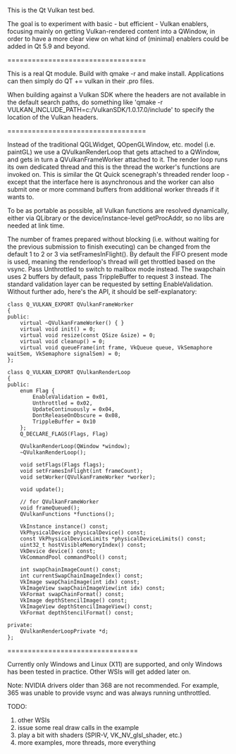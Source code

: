 This is the Qt Vulkan test bed.

The goal is to experiment with basic - but efficient - Vulkan enablers,
focusing mainly on getting Vulkan-rendered content into a QWindow, in order to
have a more clear view on what kind of (minimal) enablers could be added in Qt
5.9 and beyond.

==================================

This is a real Qt module. Build with qmake -r and make install. Applications
can then simply do QT += vulkan in their .pro files.

When building against a Vulkan SDK where the headers are not available in the
default search paths, do something like 'qmake -r VULKAN_INCLUDE_PATH=c:/VulkanSDK/1.0.17.0/include'
to specify the location of the Vulkan headers.

==================================

Instead of the traditional QGLWidget, QOpenGLWindow, etc. model (i.e. paintGL)
we use a QVulkanRenderLoop that gets attached to a QWindow, and gets in turn a
QVulkanFrameWorker attached to it. The render loop runs its own dedicated thread
and this is the thread the worker's functions are invoked on. This is similar
the Qt Quick scenegraph's threaded render loop - except that the interface here
is asynchronous and the worker can also submit one or more command buffers from
additional worker threads if it wants to.

To be as portable as possible, all Vulkan functions are resolved dynamically,
either via QLibrary or the device/instance-level getProcAddr, so no libs are
needed at link time.

The number of frames prepared without blocking (i.e. without waiting for the
previous submission to finish executing) can be changed from the default 1 to 2
or 3 via setFramesInFlight(). By default the FIFO present mode is used, meaning
the renderloop's thread will get throttled based on the vsync. Pass Unthrottled
to switch to mailbox mode instead. The swapchain uses 2 buffers by default,
pass TrippleBuffer to request 3 instead. The standard validation layer can be
requested by setting EnableValidation. Without further ado, here's the API, it
should be self-explanatory:

```
class Q_VULKAN_EXPORT QVulkanFrameWorker
{
public:
    virtual ~QVulkanFrameWorker() { }
    virtual void init() = 0;
    virtual void resize(const QSize &size) = 0;
    virtual void cleanup() = 0;
    virtual void queueFrame(int frame, VkQueue queue, VkSemaphore waitSem, VkSemaphore signalSem) = 0;
};

class Q_VULKAN_EXPORT QVulkanRenderLoop
{
public:
    enum Flag {
        EnableValidation = 0x01,
        Unthrottled = 0x02,
        UpdateContinuously = 0x04,
        DontReleaseOnObscure = 0x08,
        TrippleBuffer = 0x10
    };
    Q_DECLARE_FLAGS(Flags, Flag)

    QVulkanRenderLoop(QWindow *window);
    ~QVulkanRenderLoop();

    void setFlags(Flags flags);
    void setFramesInFlight(int frameCount);
    void setWorker(QVulkanFrameWorker *worker);

    void update();

    // for QVulkanFrameWorker
    void frameQueued();
    QVulkanFunctions *functions();

    VkInstance instance() const;
    VkPhysicalDevice physicalDevice() const;
    const VkPhysicalDeviceLimits *physicalDeviceLimits() const;
    uint32_t hostVisibleMemoryIndex() const;
    VkDevice device() const;
    VkCommandPool commandPool() const;

    int swapChainImageCount() const;
    int currentSwapChainImageIndex() const;
    VkImage swapChainImage(int idx) const;
    VkImageView swapChainImageView(int idx) const;
    VkFormat swapChainFormat() const;
    VkImage depthStencilImage() const;
    VkImageView depthStencilImageView() const;
    VkFormat depthStencilFormat() const;

private:
    QVulkanRenderLoopPrivate *d;
};
```

================================

Currently only Windows and Linux (X11) are supported, and only
Windows has been tested in practice. Other WSIs will get added later on.

Note: NVIDIA drivers older than 368 are not recommended. For example, 365 was
unable to provide vsync and was always running unthrottled.

TODO:
  1. other WSIs
  2. issue some real draw calls in the example
  3. play a bit with shaders (SPIR-V, VK_NV_glsl_shader, etc.)
  4. more examples, more threads, more everything
